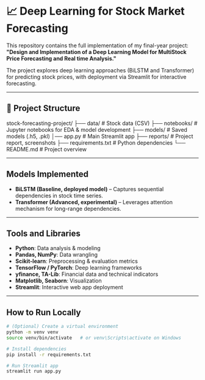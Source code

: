 # 📈 Deep Learning for Stock Market Forecasting

This repository contains the full implementation of my final-year project:  
**"Design and Implementation of a Deep Learning Model for MultiStock Price Forecasting and Real time Analysis."**

The project explores deep learning approaches (BiLSTM and Transformer) for predicting stock prices, with deployment via Streamlit for interactive forecasting.

---

## 📁 Project Structure
stock-forecasting-project/
├── data/ # Stock data (CSV) 
├── notebooks/ # Jupyter notebooks for EDA & model development
├── models/ # Saved models (.h5, .pkl)
│── app.py # Main Streamlit app
├── reports/ # Project report, screenshots
├── requirements.txt # Python dependencies
└── README.md # Project overview

---

## Models Implemented
- **BiLSTM (Baseline, deployed model)** – Captures sequential dependencies in stock time series.  
- **Transformer (Advanced, experimental)** – Leverages attention mechanism for long-range dependencies.  

---

## Tools and Libraries
- **Python**: Data analysis & modeling  
- **Pandas, NumPy**: Data wrangling  
- **Scikit-learn**: Preprocessing & evaluation metrics  
- **TensorFlow / PyTorch**: Deep learning frameworks  
- **yfinance, TA-Lib**: Financial data and technical indicators  
- **Matplotlib, Seaborn**: Visualization  
- **Streamlit**: Interactive web app deployment  

---

## How to Run Locally
```bash
# (Optional) Create a virtual environment
python -m venv venv
source venv/bin/activate   # or venv\Scripts\activate on Windows

# Install dependencies
pip install -r requirements.txt

# Run Streamlit app
streamlit run app.py
